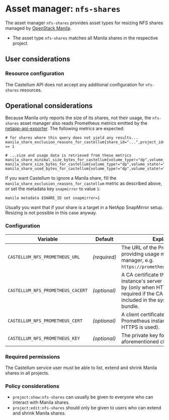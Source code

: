 # Asset manager: `nfs-shares`

The asset manager `nfs-shares` provides asset types for resizing NFS shares
managed by [OpenStack Manila](https://wiki.openstack.org/wiki/Manila).

* The asset type `nfs-shares` matches all Manila shares in the respective project.

## User considerations

### Resource configuration

The Castellum API does not accept any additional configuration for `nfs-shares` resources.

## Operational considerations

Because Manila only reports the size of its shares, not their usage, the `nfs-shares` asset manager also reads
Prometheus metrics emitted by the [netapp-api-exporter](https://github.com/sapcc/netapp-api-exporter). The following
metrics are expected:

```
# for shares where this query does not yield any results...
manila_share_exclusion_reasons_for_castellum{share_id="...",project_id="...",reason!=""} == 1

# ...size and usage data is retrieved from these metrics
manila_share_minimal_size_bytes_for_castellum{volume_type!="dp",volume_state!="offline",share_id="...",project_id="..."}
manila_share_size_bytes_for_castellum{volume_type!="dp",volume_state!="offline",share_id="...",project_id="..."}
manila_share_used_bytes_for_castellum{volume_type!="dp",volume_state!="offline",share_id="...",project_id="..."}
```

If you want Castellum to ignore a Manila share, fill the `manila_share_exclusion_reasons_for_castellum` metric as
described above, or set the metadata key `snapmirror` to value `1`:

```
manila metadata $SHARE_ID set snapmirror=1
```

Usually you want that if your share is a target in a NetApp SnapMirror setup. Resizing is not possible in this case anyway.

### Configuration

| Variable | Default | Explanation |
| -------- | ------- | ----------- |
| `CASTELLUM_NFS_PROMETHEUS_URL` | *(required)* | The URL of the Prometheus instance providing usage metrics to this asset manager, e.g. `https://prometheus.example.org:9090`. |
| `CASTELLUM_NFS_PROMETHEUS_CACERT` | *(optional)* | A CA certificate that the Prometheus instance's server certificate is signed by (only when HTTPS is used). Only required if the CA certificate is not included in the system-wide CA bundle. |
| `CASTELLUM_NFS_PROMETHEUS_CERT` | *(optional)* | A client certificate to present to the Prometheus instance (only when HTTPS is used). |
| `CASTELLUM_NFS_PROMETHEUS_KEY` | *(optional)* | The private key for the aforementioned client certificate. |

### Required permissions

The Castellum service user must be able to list, extend and shrink Manila shares in all projects.

### Policy considerations

- `project:show:nfs-shares` can usually be given to everyone who can interact with Manila shares.
- `project:edit:nfs-shares` should only be given to users who can extend and shrink Manila shares.
